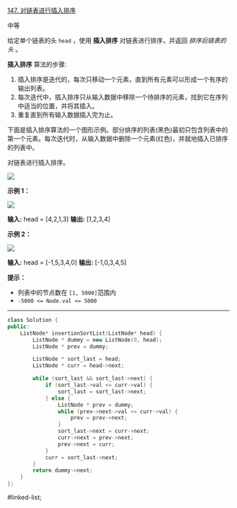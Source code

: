 [147. 对链表进行插入排序](https://leetcode.cn/problems/insertion-sort-list/)

中等

给定单个链表的头 `head` ，使用 **插入排序** 对链表进行排序，并返回 _排序后链表的头_ 。

**插入排序** 算法的步骤:

1. 插入排序是迭代的，每次只移动一个元素，直到所有元素可以形成一个有序的输出列表。
2. 每次迭代中，插入排序只从输入数据中移除一个待排序的元素，找到它在序列中适当的位置，并将其插入。
3. 重复直到所有输入数据插入完为止。

下面是插入排序算法的一个图形示例。部分排序的列表(黑色)最初只包含列表中的第一个元素。每次迭代时，从输入数据中删除一个元素(红色)，并就地插入已排序的列表中。

对链表进行插入排序。

![](https://pic.leetcode.cn/1724130387-qxfMwx-Insertion-sort-example-300px.gif)

**示例 1：**

![](https://pic.leetcode.cn/1724130414-QbPAjl-image.png)

**输入:** head = [4,2,1,3]
**输出:** [1,2,3,4]

**示例 2：**

![](https://pic.leetcode.cn/1724130432-zoOvdI-image.png)

**输入:** head = [-1,5,3,4,0]
**输出:** [-1,0,3,4,5]

**提示：**

- 列表中的节点数在 `[1, 5000]`范围内
- `-5000 <= Node.val <= 5000`
---- ----
```cpp
class Solution {
public:
    ListNode* insertionSortList(ListNode* head) {
        ListNode * dummy = new ListNode(0, head);
        ListNode * prev = dummy;

        ListNode * sort_last = head;
        ListNode * curr = head->next;

        while (sort_last && sort_last->next) {
            if (sort_last->val <= curr->val) {
                sort_last = sort_last->next;
            } else {
                ListNode * prev = dummy;
                while (prev->next->val <= curr->val) {
                    prev = prev->next;
                }
                sort_last->next = curr->next;
                curr->next = prev->next;
                prev->next = curr;
            }
            curr = sort_last->next;
        }
        return dummy->next;
    }
};
```
#linked-list; 